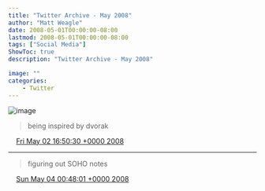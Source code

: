 ```yaml
---
title: "Twitter Archive - May 2008"
author: "Matt Weagle"
date: 2008-05-01T00:00:00-08:00
lastmod: 2008-05-01T00:00:00-08:00
tags: ["Social Media"]
ShowToc: true
description: "Twitter Archive - May 2008"

image: ""
categories: 
    - Twitter
---
```

![image](/sadtwitterbird3.jpg)

> being inspired by dvorak

<img src="./media/tweet.ico" width="12" /> [Fri May 02 16:50:30 +0000 2008](https://twitter.com/mweagle/status/802007783)

----

> figuring out SOHO notes

<img src="./media/tweet.ico" width="12" /> [Sun May 04 00:48:01 +0000 2008](https://twitter.com/mweagle/status/802906149)
